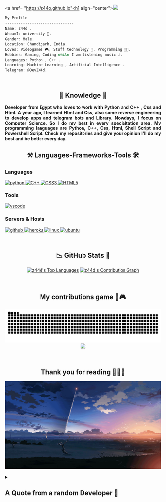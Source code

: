 <!---
z44o/z44o is a ✨ special ✨ repository because its `README.md` (this file) appears on your GitHub profile.
You can click the Preview link to take a look at your changes.
--->
<a href= "https://z44o.github.io"<h1 align="center"><img src='https://readme-typing-svg.herokuapp.com/?font=Righteous&size=60&duration=6000&center=true&vCenter=true&width=1600&height=140&lines=%E2%9C%A8+Hi+there+%F0%9F%91%8B+I%27m+z44d'></h1>
</a>

```csharp
My Profile
-------------------------------
Name: z44d .
WhoamI: university 🏫.
Gender: Male.
Location: Chandigarh, India.
Loves: Videogames 🎮, Stuff technology 🚀, Programming 👨‍💻.
Hobbies: Gaming, Coding while I am listening music 🎶.
Languages: Python , C++ .
Learning: Machine Learning , Artificial Intelligence .
Telegram: @DevZ44d.
```
<br>
     
<div>
<h2 align="center"> 🔎 Knowledge 📖 </h2>
</div>
<div align = "center">
<p align = "justify"><b> Developer from Egypt who loves to work with Python and C++ , Css and Html. A year ago, I learned Html and Css, also some reverse engineering to develop apps and telegram bots and Library. Nowdays, I focus on Computer Science.
So I do my best in every specialtation area. My programming languages are Python, C++, Css, Html, Shell Script and Powershell Script. Check my repositories and give your opinion I'll do my best and be better every day.</b>
<br>

</p>

<h2 align="center"><b>⚒️ Languages-Frameworks-Tools 🛠️</b></h2>
<h3 align="left">Languages</h3>
<p align="left"> 
<a href="https://www.python.org" target="_blank"> <img src="https://cdn.jsdelivr.net/gh/devicons/devicon/icons/python/python-original-wordmark.svg" alt="python" width="60" height="60"/> </a> 
<a href="https://isocpp.org" target="_blank"> <img src="https://cdn.jsdelivr.net/gh/devicons/devicon/icons/cplusplus/cplusplus-original.svg" alt="C++" width="60" height="60"/> </a>
<a href="https://www.css3.com/" target="_blank"> <img src="https://cdn.jsdelivr.net/gh/devicons/devicon/icons/css3/css3-original-wordmark.svg" alt="CSS3" width="60" height="60"/> </a>
<a href="https://www.html.com/" target="_blank"> <img src="https://cdn.jsdelivr.net/gh/devicons/devicon/icons/html5/html5-original-wordmark.svg" alt="HTML5" width="60" height="60"/> </a>
</p>

<h3 align="left">Tools</h3>
<p align="left">
<a href="https://code.visualstudio.com/" target="_blank"> <img src="https://cdn.jsdelivr.net/gh/devicons/devicon/icons/vscode/vscode-original-wordmark.svg" alt="vscode" width="60" height="60"/> </a>          
</p>

<h3 align="left">Servers & Hosts</h3>
<p align="left"> 
<a href="https://github.com/" target="_blank"> <img src="https://img.icons8.com/?size=100&id=52539&format=png&color=000000" alt="github" width="60" height="60"/> </a> 
<a href="https://heroku.com" target="_blank"> <img src="https://www.vectorlogo.zone/logos/heroku/heroku-icon.svg" alt="heroku" width="60" height="60"/> </a>   
<a href="https://www.linux.org/" target="_blank"> <img src="https://cdn.jsdelivr.net/gh/devicons/devicon/icons/linux/linux-original.svg" alt="linux" width="60" height="60"/> </a>
<a href="https://ubuntu.com" target="_blank"> <img src="https://img.icons8.com/color/48/null/ubuntu--v1.png" alt="ubuntu" width="60" height="60"/> </a> 
</p>

<br>

<h2 align = "center"> 📉 GitHub Stats 🌟 </h2>
<div> 
<a href="https://github.com/z44o"><img alt="z44d's Top Languages" src="https://github-readme-stats.vercel.app/api/top-langs/?username=z44o&layout=compact&theme=midnight-purple&hide_border=true" width="49%"/></a>
<a href="https://github.com/z44o"><img alt="z44d's Contribution Graph" src="https://github-readme-activity-graph.vercel.app/graph?username=z44o&theme=midnight-purple&bg_color=000000&title_color=9f4bff&hide_border=true&radius=4.5&color=9f4bff&line=ff0000&point=ff5500&area=true&area_color=ff6161" /></a>
</div>
<br>

<br>
<h2 align="center"> My contributions game 🐍🎮</h2>

![](https://raw.githubusercontent.com/KSKOP69/KSKOP69/output/github-contribution-grid-snake-dark.svg#gh-dark-mode-only)
![](https://raw.githubusercontent.com/KSKOP69/KSKOP69/output/github-contribution-grid-snake.svggh-light-mode-only)
<br>

</div>  
<br>
<div>
<h2 align="center">Thank you for reading 🙋🏻‍♂️</h2>
<div>
<img src="https://raw.githubusercontent.com/huy232/huy232/main/image/2.gif" align="center" />
  </div>
<br> 
</div>


<details>
  <summary><h2>A Quote from a random Developer 💭</h2></summary>
  <div align="center">
      <img src="https://quotes-github-readme.vercel.app/api?type=horizontal&theme=midnight-purple" alt="Readme Quotes">
  </div>
</details>
<br>


